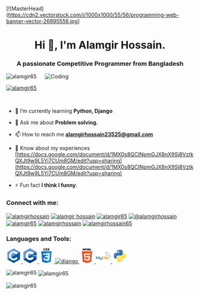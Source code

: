 [![MasterHead](https://cdn2.vectorstock.com/i/1000x1000/55/56/programming-web-banner-vector-26895556.jpg]
<h1 align="center">Hi 👋, I'm Alamgir Hossain.</h1>
<h3 align="center">A passionate Competitive Programmer from Bangladesh</h3>
<img align="Right" alt="Coding" width="400" src="https://t4.ftcdn.net/jpg/03/13/40/45/360_F_313404541_e9YZ3pht6oEEkMXuhxTboqXA2B2ShNnC.jpg">

<p align="left"> <img src="https://komarev.com/ghpvc/?username=alamgir65&label=Profile%20views&color=0e75b6&style=flat" alt="alamgir65" /> </p>

<p align="left"> <a href="https://github.com/ryo-ma/github-profile-trophy"><img src="https://github-profile-trophy.vercel.app/?username=alamgir65" alt="alamgir65" /></a> </p>

<p align="left"> <a href="https://twitter.com/" target="blank"><img src="https://img.shields.io/twitter/follow/?logo=twitter&style=for-the-badge" alt="" /></a> </p>

- 🌱 I’m currently learning **Python, Django**

- 💬 Ask me about **Problem solving.**

- 📫 How to reach me **alamgirhossain23525@gmail.com**

- 📄 Know about my experiences [https://docs.google.com/document/d/1MX0s8QCINpmGJX8nX9Sj8VztkQXJt9w9L5Yi7CUm8GM/edit?usp=sharing](https://docs.google.com/document/d/1MX0s8QCINpmGJX8nX9Sj8VztkQXJt9w9L5Yi7CUm8GM/edit?usp=sharing)

- ⚡ Fun fact **I think I funny.**

<h3 align="left">Connect with me:</h3>
<p align="left">
<a href="https://linkedin.com/in/alamgirhossain" target="blank"><img align="center" src="https://raw.githubusercontent.com/rahuldkjain/github-profile-readme-generator/master/src/images/icons/Social/linked-in-alt.svg" alt="alamgirhossain" height="30" width="40" /></a>
<a href="https://fb.com/alamgir hossain" target="blank"><img align="center" src="https://raw.githubusercontent.com/rahuldkjain/github-profile-readme-generator/master/src/images/icons/Social/facebook.svg" alt="alamgir hossain" height="30" width="40" /></a>
<a href="https://www.codechef.com/users/alamgir65" target="blank"><img align="center" src="https://cdn.jsdelivr.net/npm/simple-icons@3.1.0/icons/codechef.svg" alt="alamgir65" height="30" width="40" /></a>
<a href="https://www.hackerrank.com/@alamgirhossain" target="blank"><img align="center" src="https://raw.githubusercontent.com/rahuldkjain/github-profile-readme-generator/master/src/images/icons/Social/hackerrank.svg" alt="@alamgirhossain" height="30" width="40" /></a>
<a href="https://codeforces.com/profile/alamgir65" target="blank"><img align="center" src="https://raw.githubusercontent.com/rahuldkjain/github-profile-readme-generator/master/src/images/icons/Social/codeforces.svg" alt="alamgir65" height="30" width="40" /></a>
<a href="https://www.leetcode.com/alamgirhossain" target="blank"><img align="center" src="https://raw.githubusercontent.com/rahuldkjain/github-profile-readme-generator/master/src/images/icons/Social/leet-code.svg" alt="alamgirhossain" height="30" width="40" /></a>
<a href="https://discord.gg/alamgirhossain65" target="blank"><img align="center" src="https://raw.githubusercontent.com/rahuldkjain/github-profile-readme-generator/master/src/images/icons/Social/discord.svg" alt="alamgirhossain65" height="30" width="40" /></a>
</p>

<h3 align="left">Languages and Tools:</h3>
<p align="left"> <a href="https://www.cprogramming.com/" target="_blank" rel="noreferrer"> <img src="https://raw.githubusercontent.com/devicons/devicon/master/icons/c/c-original.svg" alt="c" width="40" height="40"/> </a> <a href="https://www.w3schools.com/cpp/" target="_blank" rel="noreferrer"> <img src="https://raw.githubusercontent.com/devicons/devicon/master/icons/cplusplus/cplusplus-original.svg" alt="cplusplus" width="40" height="40"/> </a> <a href="https://www.w3schools.com/css/" target="_blank" rel="noreferrer"> <img src="https://raw.githubusercontent.com/devicons/devicon/master/icons/css3/css3-original-wordmark.svg" alt="css3" width="40" height="40"/> </a> <a href="https://www.djangoproject.com/" target="_blank" rel="noreferrer"> <img src="https://cdn.worldvectorlogo.com/logos/django.svg" alt="django" width="40" height="40"/> </a> <a href="https://www.w3.org/html/" target="_blank" rel="noreferrer"> <img src="https://raw.githubusercontent.com/devicons/devicon/master/icons/html5/html5-original-wordmark.svg" alt="html5" width="40" height="40"/> </a> <a href="https://www.mysql.com/" target="_blank" rel="noreferrer"> <img src="https://raw.githubusercontent.com/devicons/devicon/master/icons/mysql/mysql-original-wordmark.svg" alt="mysql" width="40" height="40"/> </a> <a href="https://www.python.org" target="_blank" rel="noreferrer"> <img src="https://raw.githubusercontent.com/devicons/devicon/master/icons/python/python-original.svg" alt="python" width="40" height="40"/> </a> </p>

<p><img align="left" src="https://github-readme-stats.vercel.app/api/top-langs?username=alamgir65&show_icons=true&locale=en&layout=compact" alt="alamgir65" /></p>

<p>&nbsp;<img align="center" src="https://github-readme-stats.vercel.app/api?username=alamgir65&show_icons=true&locale=en" alt="alamgir65" /></p>

<p><img align="center" src="https://github-readme-streak-stats.herokuapp.com/?user=alamgir65&" alt="alamgir65" /></p>
